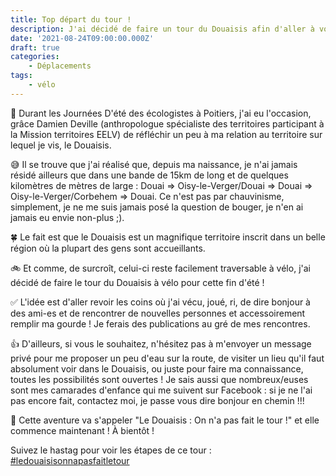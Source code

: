 ```yaml
---
title: Top départ du tour !
description: J'ai décidé de faire un tour du Douaisis afin d'aller à votre rencontre, on se retrouve sur la route ?
date: '2021-08-24T09:00:00.000Z'
draft: true
categories:
    - Déplacements
tags:
    - vélo
---
```


🌻 Durant les Journées D'été des écologistes à Poitiers, j'ai eu l'occasion, grâce Damien Deville (anthropologue spécialiste des territoires participant à la Mission territoires EELV) de réfléchir un peu à ma relation au territoire sur lequel je vis, le Douaisis.

😅 Il se trouve que j'ai réalisé que, depuis ma naissance, je n'ai jamais résidé ailleurs que dans une bande de 15km de long et de quelques kilomètres de mètres de large : Douai => Oisy-le-Verger/Douai => Douai => Oisy-le-Verger/Corbehem => Douai. Ce n'est pas par chauvinisme, simplement, je ne me suis jamais posé la question de bouger, je n'en ai jamais eu envie non-plus ;).

🍀 Le fait est que le Douaisis est un magnifique territoire inscrit dans un belle région où la plupart des gens sont accueillants.

🚲 Et comme, de surcroît, celui-ci reste facilement traversable à vélo, j'ai décidé de faire le tour du Douaisis à vélo pour cette fin d'été !

✅ L'idée est d'aller revoir les coins où j'ai vécu, joué, ri, de dire bonjour à des ami-es et de rencontrer de nouvelles personnes et accessoirement remplir ma gourde ! Je ferais des publications au gré de mes rencontres.

👍 D'ailleurs, si vous le souhaitez, n'hésitez pas à m'envoyer un message privé pour me proposer un peu d'eau sur la route, de visiter un lieu qu'il faut absolument voir dans le Douaisis, ou juste pour faire ma connaissance, toutes les possibilités sont ouvertes ! Je sais aussi que nombreux/euses sont mes camarades d'enfance qui me suivent sur Facebook : si je ne l'ai pas encore fait, contactez moi, je passe vous dire bonjour en chemin !!!

📢 Cette aventure va s'appeler "Le Douaisis : On n'a pas fait le tour !" et elle commence maintenant ! À bientôt !

Suivez le hastag pour voir les étapes de ce tour : [#ledouaisisonnapasfaitletour](https://www.facebook.com/hashtag/ledouaisisonnapasfaitletour)

